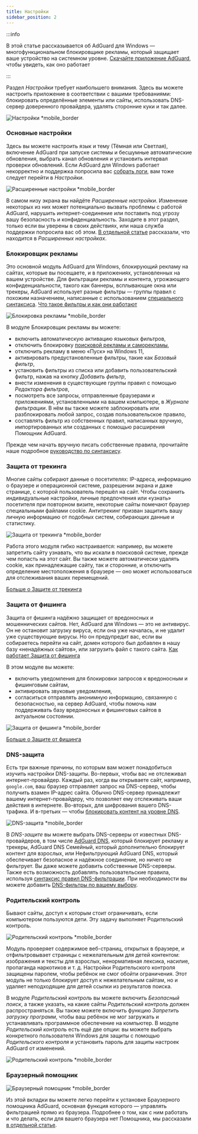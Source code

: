 ```yaml
---
title: Настройки
sidebar_position: 2
---
```


:::info

В этой статье рассказывается об AdGuard для Windows — многофункциональном блокировщике рекламы, который защищает ваше устройство на системном уровне. [Скачайте приложение AdGuard](https://agrd.io/download-kb-adblock), чтобы увидеть, как оно работает

:::

Раздел _Настройки_ требует наибольшего внимания. Здесь вы можете настроить приложение в соответствии с вашими требованиями: блокировать определённые элементы или сайты, использовать DNS-сервер доверенного провайдера, удалять сторонние куки и так далее.

![Настройки \*mobile\_border](https://cdn.adtidy.org/content/kb/ad_blocker/windows/overview/settings.png)

### Основные настройки

Здесь вы можете настроить язык и тему (Тёмная или Светлая), включение AdGuard при запуске системы и бесшумные автоматические обновления, выбрать канал обновления и установить интервал проверки обновлений. Если AdGuard для Windows работает некорректно и поддержка попросила вас [собрать логи](/adguard-for-windows/solving-problems/adguard-logs.md), вам тоже следует перейти в _Настройки_.

![Расширенные настройки \*mobile\_border](https://cdn.adtidy.org/content/kb/ad_blocker/windows/overview/advanced-settings.png)

В самом низу экрана вы найдёте _Расширенные настройки_. Изменение некоторых из них может потенциально вызвать проблемы с работой AdGuard, нарушить интернет-соединение или поставить под угрозу вашу безопасность и конфиденциальность. Заходите в этот раздел, только если вы уверены в своих действиях, или наша служба поддержки попросила вас об этом. [В отдельной статье](/adguard-for-windows/solving-problems/low-level-settings.md) рассказали, что находится в _Расширенных настройках_.

### Блокировщик рекламы

Это основной модуль AdGuard для Windows, блокирующий рекламу на сайтах, которые вы посещаете, и в приложениях, установленных на вашем устройстве. Для фильтрации рекламы и контента, угрожающего конфиденциальности, такого как баннеры, всплывающие окна или трекеры, AdGuard использует разные фильтры — группы правил с похожим назначением, написанные с использованием [специального синтаксиса](/general/ad-filtering/create-own-filters). [Что такое фильтры и как они работают](/general/ad-filtering/how-ad-blocking-works)

![Блокировка рекламы \*mobile\_border](https://cdn.adtidy.org/content/kb/ad_blocker/windows/overview/settings_ad_blocker.png)

В модуле Блокировщик рекламы вы можете:

- включить автоматическую активацию языковых фильтров,
- отключить блокировку [поисковой рекламы и саморекламы](/general/ad-filtering/search-ads),
- отключить рекламу в меню «Пуск» на Windows 11,
- активировать предустановленные фильтры, такие как _Базовый фильтр_,
- установить фильтры из списка или добавить пользовательский фильтр, нажав на кнопку _Добавить фильтр_,
- внести изменения в существующие группы правил с помощью _Редактора фильтров_,
- посмотреть все запросы, отправленные браузерами и приложениями, установленными на вашем компьютере, в _Журнале фильтрации_. В нём вы также можете заблокировать или разблокировать любой запрос, создав пользовательское правило,
- составлять фильтр из собственных правил, написанных вручную, импортированных или созданных с помощью расширения Помощник AdGuard.

Прежде чем начать вручную писать собственные правила, прочитайте наше подробное [руководство по синтаксису](/general/ad-filtering/create-own-filters).

### Защита от трекинга

Многие сайты собирают данные о посетителях: IP-адреса, информацию о браузере и операционной системе, разрешении экрана и даже странице, с которой пользователь перешёл на сайт. Чтобы сохранить индивидуальные настройки, личные предпочтения или «узнать» посетителя при повторном визите, некоторые сайты помечают браузер специальными файлами cookie. Антитрекинг призван защитить вашу личную информацию от подобных систем, собирающих данные и статистику.

![Защита от трекинга \*mobile\_border](https://cdn.adtidy.org/content/kb/ad_blocker/windows/overview/stealth-mode.png)

Работа этого модуля гибко настраивается: например, вы можете запретить сайту узнавать, что вы искали в поисковой системе, прежде чем попасть на этот сайт. Вы также можете автоматически удалять cookie, как принадлежащие сайту, так и сторонние, и отключить определение местоположения в браузере — оно может использоваться для отслеживания ваших перемещений.

[Больше о Защите от трекинга](/general/stealth-mode)

### Защита от фишинга

Защита от фишинга надёжно защищает от вредоносных и мошеннических сайтов. Нет, AdGuard для Windows — это не антивирус. Он не остановит загрузку вируса, если она уже началась, и не удалит уже существующие вирусы. Но он предупредит вас, если вы собираетесь перейти на сайт, домен которого был добавлен в нашу базу «ненадёжных сайтов», или загрузить файл с такого сайта. [Как работает Защита от фишинга](/general/browsing-security)

В этом модуле вы можете:

- включить уведомления для блокировки запросов к вредоносным и фишинговым сайтам,
- активировать звуковые уведомления,
- согласиться отправлять анонимную информацию, связанную с безопасностью, на сервер AdGuard, чтобы помочь нам поддерживать базу вредоносных и фишинговых сайтов в актуальном состоянии.

![Защита от фишинга \*mobile\_border](https://cdn.adtidy.org/content/kb/ad_blocker/windows/overview/browsing-security.png)

[Больше о Защите от фишинга](/general/browsing-security)

### DNS-защита

Есть три важные причины, по которым вам может понадобиться изучить настройки DNS-защиты. Во-первых, чтобы вас не отслеживал интернет-провайдер. Каждый раз, когда вы открываете сайт, например, `google.com`, ваш браузер отправляет запрос на DNS-сервер, чтобы получить взамен IP-адрес сайта. Обычно DNS-сервер принадлежит вашему интернет-провайдеру, что позволяет ему отслеживать ваши действия в интернете. Во-вторых, для шифрования вашего DNS-трафика. И в-третьих — чтобы [блокировать контент на уровне DNS](https://adguard-dns.io/kb/general/dns-filtering/).

![DNS-защита \*mobile\_border](https://cdn.adtidy.org/content/kb/ad_blocker/windows/overview/dns-settings.png)

В _DNS-защите_ вы можете выбрать DNS-серверы от известных DNS-провайдеров, в том числе [AdGuard DNS](https://adguard-dns.io/kb/), который блокирует рекламу и трекеры, AdGuard DNS Семейный, который дополнительно блокирует контент для взрослых, или Нефильтрующий AdGuard DNS, который обеспечивает безопасное и надёжное соединение, но ничего не фильтрует. Вы даже можете добавить собственные DNS-серверы. Также есть возможность добавлять пользовательские правила, используя [синтаксис правил DNS-фильтрации](https://adguard-dns.io/kb/general/dns-filtering-syntax/). При необходимости вы можете добавить [DNS-фильтры по вашему выбору](https://filterlists.com).

### Родительский контроль

Бывают сайты, доступ к которым стоит ограничивать, если компьютером пользуются дети. Эту задачу выполняет Родительский контроль.

![Родительский контроль \*mobile\_border](https://cdn.adtidy.org/content/kb/ad_blocker/windows/overview/parental-control.png)

Модуль проверяет содержимое веб-страниц, открытых в браузере, и отфильтровывает страницы с нежелательным для детей контентом: изображения и тексты для взрослых, ненормативная лексика, насилие, пропаганда наркотиков и т. д. Настройки Родительского контроля защищены паролем, чтобы ребёнок не смог обойти ограничения. Этот модуль не только блокирует доступ к нежелательным сайтам, но и удаляет неподходящие для детей ссылки из результатов поиска.

В модуле _Родительский контроль_ вы можете включить _Безопасный поиск_, а также указать, на какие сайты _Родительский контроль_ должен распространяться. Вы также можете включить функцию _Запретить загрузку программ_, чтобы ваш ребёнок не мог загружать и устанавливать программное обеспечение на компьютер. В модуле _Родительский контроль_ есть ещё две опции: вы можете выбрать конкретного пользователя Windows для защиты с помощью _Родительского контроля_ и установить пароль для защиты настроек AdGuard от изменений.

![Родительский контроль \*mobile\_border](https://cdn.adtidy.org/content/kb/ad_blocker/windows/overview/parental-control.png)

### Браузерный помощник

![Браузерный помощник \*mobile\_border](https://cdn.adtidy.org/content/kb/ad_blocker/windows/browser-assistant/browser-assistant.png)

Из этой вкладки вы можете легко перейти к установке Браузерного помощника AdGuard, основная функция которого — управлять фильтрацией прямо из браузера. Подробнее о том, как с ним работать и что делать, если для вашего браузера нет Помощника, мы рассказали [в отдельной статье](/adguard-for-windows/browser-assistant.md).
